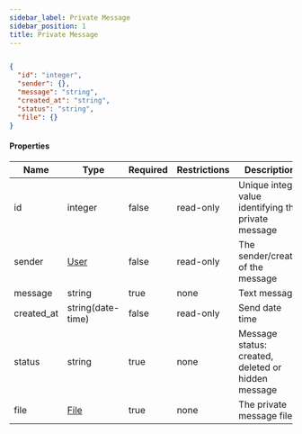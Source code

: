 ```yaml
---
sidebar_label: Private Message
sidebar_position: 1
title: Private Message
---
```


```json

{
  "id": "integer",
  "sender": {},
  "message": "string",
  "created_at": "string",
  "status": "string",
  "file": {}
}

```

#### Properties

|Name|Type|Required|Restrictions|Description|
|---|---|---|---|---|
|id|integer|false|read-only|Unique integer value identifying the private message|
|sender|[User](/docs/apireference/v2/schemas/user)|false|read-only|The sender/creator of the message|
|message|string|true|none|Text message|
|created_at|string(date-time)|false|read-only|Send date time|
|status|string|true|none|Message status: created, deleted or hidden message|
|file|[File](/docs/apireference/v2/schemas/file)|true|none|The private message file|